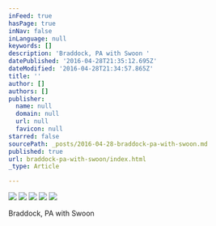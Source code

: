 ```yaml
---
inFeed: true
hasPage: true
inNav: false
inLanguage: null
keywords: []
description: 'Braddock, PA with Swoon '
datePublished: '2016-04-28T21:35:12.695Z'
dateModified: '2016-04-28T21:34:57.865Z'
title: ''
author: []
authors: []
publisher:
  name: null
  domain: null
  url: null
  favicon: null
starred: false
sourcePath: _posts/2016-04-28-braddock-pa-with-swoon.md
published: true
url: braddock-pa-with-swoon/index.html
_type: Article

---
```

![](https://the-grid-user-content.s3-us-west-2.amazonaws.com/1e7c8269-a024-4508-863a-e7d130c7453a.jpg)
![](https://the-grid-user-content.s3-us-west-2.amazonaws.com/7c979533-0ecd-4618-ac10-6ba07b6862b7.jpg)
![](https://the-grid-user-content.s3-us-west-2.amazonaws.com/f1bda4d0-9146-48fa-a9fd-479e4a5cf021.jpg)
![](https://the-grid-user-content.s3-us-west-2.amazonaws.com/3d3ea1ba-bd9c-4332-989f-0d0003eb52ce.jpg)
![](https://the-grid-user-content.s3-us-west-2.amazonaws.com/d1f65149-8ae8-4b8b-b617-b65b7365556e.jpg)

  
Braddock, PA with Swoon